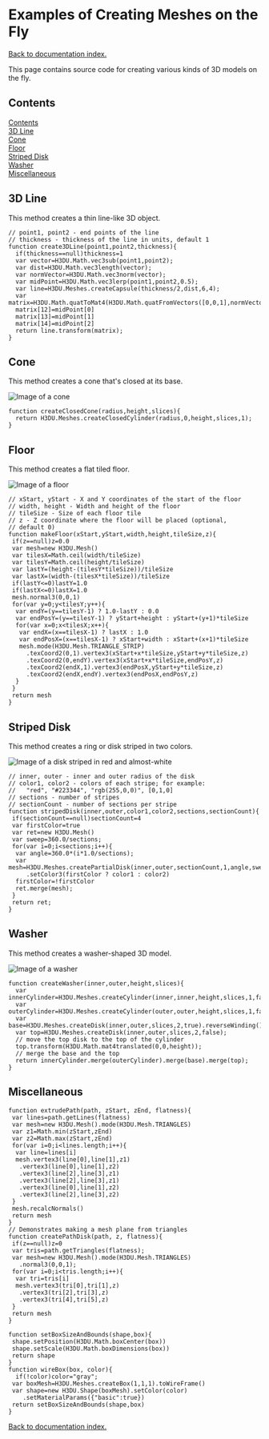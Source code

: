 # Examples of Creating Meshes on the Fly

[Back to documentation index.](index.md)

This page contains source code for creating various kinds of 3D models on the fly.

<a id=Contents></a>
## Contents

[Contents](#Contents)<br>[3D Line](#3D_Line)<br>[Cone](#Cone)<br>[Floor](#Floor)<br>[Striped Disk](#Striped_Disk)<br>[Washer](#Washer)<br>[Miscellaneous](#Miscellaneous)<br>

## 3D Line

This method creates a thin line-like 3D object.

    // point1, point2 - end points of the line
    // thickness - thickness of the line in units, default 1
    function create3DLine(point1,point2,thickness){
      if(thickness==null)thickness=1
      var vector=H3DU.Math.vec3sub(point1,point2);
      var dist=H3DU.Math.vec3length(vector);
      var normVector=H3DU.Math.vec3norm(vector);
      var midPoint=H3DU.Math.vec3lerp(point1,point2,0.5);
      var line=H3DU.Meshes.createCapsule(thickness/2,dist,6,4);
      var matrix=H3DU.Math.quatToMat4(H3DU.Math.quatFromVectors([0,0,1],normVector));
      matrix[12]=midPoint[0]
      matrix[13]=midPoint[1]
      matrix[14]=midPoint[2]
      return line.transform(matrix);
    }

<a id=Cone></a>
## Cone

This method creates a cone that's closed at its base.

![Image of a cone](mesh1.png)

    function createClosedCone(radius,height,slices){
      return H3DU.Meshes.createClosedCylinder(radius,0,height,slices,1);
    }

<a id=Floor></a>
## Floor

This method creates a flat tiled floor.

![Image of a floor](floor.png)

    // xStart, yStart - X and Y coordinates of the start of the floor
    // width, height - Width and height of the floor
    // tileSize - Size of each floor tile
    // z - Z coordinate where the floor will be placed (optional,
    // default 0)
    function makeFloor(xStart,yStart,width,height,tileSize,z){
     if(z==null)z=0.0
     var mesh=new H3DU.Mesh()
     var tilesX=Math.ceil(width/tileSize)
     var tilesY=Math.ceil(height/tileSize)
     var lastY=(height-(tilesY*tileSize))/tileSize
     var lastX=(width-(tilesX*tileSize))/tileSize
     if(lastY<=0)lastY=1.0
     if(lastX<=0)lastX=1.0
     mesh.normal3(0,0,1)
     for(var y=0;y<tilesY;y++){
      var endY=(y==tilesY-1) ? 1.0-lastY : 0.0
      var endPosY=(y==tilesY-1) ? yStart+height : yStart+(y+1)*tileSize
      for(var x=0;x<tilesX;x++){
       var endX=(x==tilesX-1) ? lastX : 1.0
       var endPosX=(x==tilesX-1) ? xStart+width : xStart+(x+1)*tileSize
       mesh.mode(H3DU.Mesh.TRIANGLE_STRIP)
         .texCoord2(0,1).vertex3(xStart+x*tileSize,yStart+y*tileSize,z)
         .texCoord2(0,endY).vertex3(xStart+x*tileSize,endPosY,z)
         .texCoord2(endX,1).vertex3(endPosX,yStart+y*tileSize,z)
         .texCoord2(endX,endY).vertex3(endPosX,endPosY,z)
      }
     }
     return mesh
    }

<a id=Striped_Disk></a>
## Striped Disk

This method creates a ring or disk striped in two colors.

![Image of a disk striped in red and almost-white](mesh2.png)

    // inner, outer - inner and outer radius of the disk
    // color1, color2 - colors of each stripe; for example:
    //   "red", "#223344", "rgb(255,0,0)", [0,1,0]
    // sections - number of stripes
    // sectionCount - number of sections per stripe
    function stripedDisk(inner,outer,color1,color2,sections,sectionCount){
     if(sectionCount==null)sectionCount=4
     var firstColor=true
     var ret=new H3DU.Mesh()
     var sweep=360.0/sections;
     for(var i=0;i<sections;i++){
      var angle=360.0*(i*1.0/sections);
      var mesh=H3DU.Meshes.createPartialDisk(inner,outer,sectionCount,1,angle,sweep)
         .setColor3(firstColor ? color1 : color2)
      firstColor=!firstColor
      ret.merge(mesh);
     }
     return ret;
    }

<a id=Washer></a>
## Washer

This method creates a washer-shaped 3D model.

![Image of a washer](mesh3.png)

    function createWasher(inner,outer,height,slices){
      var innerCylinder=H3DU.Meshes.createCylinder(inner,inner,height,slices,1,false,true);
      var outerCylinder=H3DU.Meshes.createCylinder(outer,outer,height,slices,1,false,false);
      var base=H3DU.Meshes.createDisk(inner,outer,slices,2,true).reverseWinding();
      var top=H3DU.Meshes.createDisk(inner,outer,slices,2,false);
      // move the top disk to the top of the cylinder
      top.transform(H3DU.Math.mat4translated(0,0,height));
      // merge the base and the top
      return innerCylinder.merge(outerCylinder).merge(base).merge(top);
    }

<a id=Miscellaneous></a>
## Miscellaneous

    function extrudePath(path, zStart, zEnd, flatness){
     var lines=path.getLines(flatness)
     var mesh=new H3DU.Mesh().mode(H3DU.Mesh.TRIANGLES)
     var z1=Math.min(zStart,zEnd)
     var z2=Math.max(zStart,zEnd)
     for(var i=0;i<lines.length;i++){
      var line=lines[i]
      mesh.vertex3(line[0],line[1],z1)
       .vertex3(line[0],line[1],z2)
       .vertex3(line[2],line[3],z1)
       .vertex3(line[2],line[3],z1)
       .vertex3(line[0],line[1],z2)
       .vertex3(line[2],line[3],z2)
     }
     mesh.recalcNormals()
     return mesh
    }
    // Demonstrates making a mesh plane from triangles
    function createPathDisk(path, z, flatness){
     if(z==null)z=0
     var tris=path.getTriangles(flatness);
     var mesh=new H3DU.Mesh().mode(H3DU.Mesh.TRIANGLES)
       .normal3(0,0,1);
     for(var i=0;i<tris.length;i++){
      var tri=tris[i]
      mesh.vertex3(tri[0],tri[1],z)
       .vertex3(tri[2],tri[3],z)
       .vertex3(tri[4],tri[5],z)
     }
     return mesh
    }

    function setBoxSizeAndBounds(shape,box){
     shape.setPosition(H3DU.Math.boxCenter(box))
     shape.setScale(H3DU.Math.boxDimensions(box))
     return shape
    }
    function wireBox(box, color){
      if(!color)color="gray";
     var boxMesh=H3DU.Meshes.createBox(1,1,1).toWireFrame()
     var shape=new H3DU.Shape(boxMesh).setColor(color)
        .setMaterialParams({"basic":true})
     return setBoxSizeAndBounds(shape,box)
    }

[Back to documentation index.](index.md)
